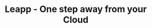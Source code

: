 ---
title: Leapp - One step away from your Cloud
description: The Desktop Application that make programmatic access to your cloud smoother. Manage credentials in a multi-cloud environment in the easiest way ever.  
permalink: /
image: Leapp_Icon.png
layout: default
---